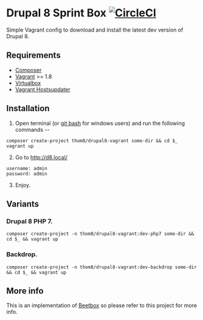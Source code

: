# Drupal 8 Sprint Box [![CircleCI](https://circleci.com/gh/thom8/drupal8-vagrant.svg?style=svg)](https://circleci.com/gh/thom8/drupal8-vagrant)

Simple Vagrant config to download and install the latest dev version of Drupal 8.

## Requirements

* [Composer](https://getcomposer.org/download/)
* [Vagrant](https://www.vagrantup.com/) >= 1.8
* [Virtualbox](https://www.virtualbox.org/)
* [Vagrant Hostsupdater](https://github.com/cogitatio/vagrant-hostsupdater)

## Installation

  1. Open terminal (or [git bash](https://msysgit.github.io/) for windows users) and run the following commands --

  ```
  composer create-project thom8/drupal8-vagrant some-dir && cd $_
  vagrant up
  ```

  2. Go to http://d8.local/

  ```
  username: admin
  password: admin
  ```

  3. Enjoy.

## Variants

### Drupal 8 PHP 7.

```
composer create-project -n thom8/drupal8-vagrant:dev-php7 some-dir && cd $_ && vagrant up
```

### Backdrop.

```
composer create-project -n thom8/drupal8-vagrant:dev-backdrop some-dir && cd $_ && vagrant up
```

## More info

This is an implementation of [Beetbox](https://github.com/beetboxvm/beetbox) so please refer to this project for more info.
